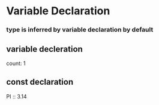 # Variable Declaration
### type is inferred by variable declaration by default

## variable decleration
count: 1

## const declaration
PI :: 3.14
